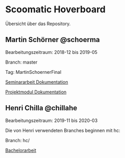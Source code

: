 # Scoomatic Hoverboard

Übersicht über das Repository.

## Martin Schörner @schoerma

Bearbeitungszeitraum: 2018-12 bis 2019-05

Branch: master

Tag: MartinSchoernerFinal

[Seminararbeit Dokumentation](docs/seminar/index.md)

[Projektmodul Dokumentation](docs/projektmodul/index.md)

## Henri Chilla @chillahe

Bearbeitungszeitraum: 2019-11 bis 2020-03

Die von Henri verwendeten Branches beginnen mit hc:

Branch: hc/

[Bachelorarbeit](docs/Bachelormodul-HC/index.md)
